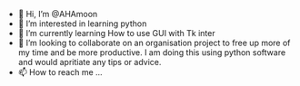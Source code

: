 - 👋 Hi, I’m @AHAmoon
- 👀 I’m interested in learning python
- 🌱 I’m currently learning How to use GUI with Tk inter
- 💞️ I’m looking to collaborate on an organisation project to free up more of my time and be more productive. I am doing this using python software and would apritiate any tips or advice.
- 📫 How to reach me ...

<!---
AHAmoon/AHAmoon is a ✨ special ✨ repository because its `README.md` (this file) appears on your GitHub profile.
You can click the Preview link to take a look at your changes.
--->

